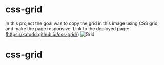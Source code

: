 # css-grid

In this project the goal was to copy the grid in this image using CSS grid, and make the page responsive.
Link to the deployed page: (https://katudd.github.io/css-grid/)
![Grid](https://github.com/Technigo/assignment-css-grid/blob/master/Helvetica_grid.001.png)
# css-grid
